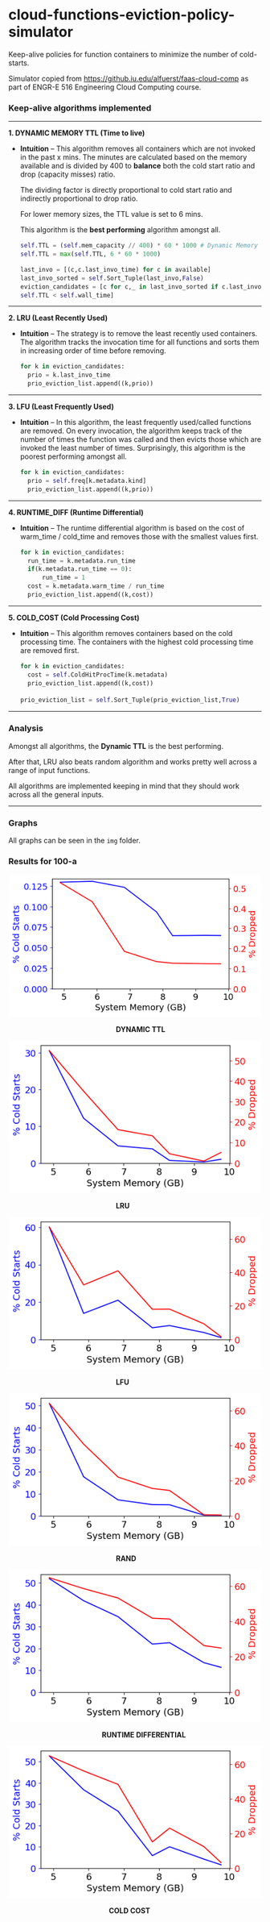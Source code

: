 # cloud-functions-eviction-policy-simulator
Keep-alive policies for function containers to minimize the number of cold-starts. 

Simulator copied from https://github.iu.edu/alfuerst/faas-cloud-comp as part of ENGR-E 516 Engineering Cloud Computing course.

### Keep-alive algorithms implemented

---

**1. DYNAMIC MEMORY TTL (Time to live)**

- **Intuition** – This algorithm removes all containers which are not invoked in the past x mins. The minutes are calculated based on the memory available and is divided by 400 to **balance** both the cold start ratio and drop (capacity misses) ratio. 

  The dividing factor is directly proportional to cold start ratio and indirectly proportional to drop ratio. 
  
  For lower memory sizes, the TTL value is set to 6 mins.
  
  This algorithm is the **best performing** algorithm amongst all.

  ```python
  self.TTL = (self.mem_capacity // 400) * 60 * 1000 # Dynamic Memory TTL ms
  self.TTL = max(self.TTL, 6 * 60 * 1000)
  ```
  ```python
  last_invo = [(c,c.last_invo_time) for c in available]        
  last_invo_sorted = self.Sort_Tuple(last_invo,False)
  eviction_candidates = [c for c,_ in last_invo_sorted if c.last_invo_time + 
  self.TTL < self.wall_time]
  ```

---

**2. LRU (Least Recently Used)**

- **Intuition** – The strategy is to remove the least recently used containers. The algorithm tracks the invocation time for all functions and sorts them in increasing order of time before removing.
  
  ```python
  for k in eviction_candidates:
    prio = k.last_invo_time
    prio_eviction_list.append((k,prio))
  ```
---
**3. LFU (Least Frequently Used)**

- **Intuition** – In this algorithm, the least frequently used/called functions are removed. On every invocation, the algorithm keeps track of the number of times the function was called and then evicts those which are invoked the least number of times. Surprisingly, this algorithm is the poorest performing amongst all.
  
  ```python
  for k in eviction_candidates:
    prio = self.freq[k.metadata.kind]
    prio_eviction_list.append((k,prio))
  ```
---
**4. RUNTIME_DIFF (Runtime Differential)**

- **Intuition** – The runtime differential algorithm is based on the cost of warm_time / cold_time and removes those with the smallest values first.

  ```python
  for k in eviction_candidates:
    run_time = k.metadata.run_time
    if(k.metadata.run_time == 0):
        run_time = 1
    cost = k.metadata.warm_time / run_time
    prio_eviction_list.append((k,cost))
  ```
---
**5. COLD_COST (Cold Processing Cost)**
  
- **Intuition** – This algorithm removes containers based on the cold processing time. The containers with the highest cold processing time are removed first.
  
  ```python
  for k in eviction_candidates:
    cost = self.ColdHitProcTime(k.metadata)
    prio_eviction_list.append((k,cost))

  prio_eviction_list = self.Sort_Tuple(prio_eviction_list,True)
  ```
---

### Analysis
Amongst all algorithms, the **Dynamic TTL** is the best performing. 

After that, LRU also beats random algorithm and works pretty well across a range of input functions.

All algorithms are implemented keeping in mind that they should work across all the general inputs.

---

### Graphs
All graphs can be seen in the `img` folder.

### Results for 100-a

<img src="img/100-a/results-CLOUD21-100-a.png">

&emsp;&emsp;&emsp;&emsp;&emsp;&emsp;&emsp;&emsp;&emsp;&emsp;&emsp;&emsp;&emsp;&emsp;&emsp; **DYNAMIC TTL**

<img src="img/100-a/results-LRU-100-a.png">

&emsp;&emsp;&emsp;&emsp;&emsp;&emsp;&emsp;&emsp;&emsp;&emsp;&emsp;&emsp;&emsp;&emsp;&emsp; **LRU**

<img src="img/100-a/results-LFU-100-a.png">

&emsp;&emsp;&emsp;&emsp;&emsp;&emsp;&emsp;&emsp;&emsp;&emsp;&emsp;&emsp;&emsp;&emsp;&emsp; **LFU**

<img src="img/100-a/results-RAND-100-a.png">

&emsp;&emsp;&emsp;&emsp;&emsp;&emsp;&emsp;&emsp;&emsp;&emsp;&emsp;&emsp;&emsp;&emsp;&emsp; **RAND**

<img src="img/100-a/results-RUNTIME_DIFF-100-a.png">

&emsp;&emsp;&emsp;&emsp;&emsp;&emsp;&emsp;&emsp;&emsp;&emsp;&emsp;&emsp;&emsp; **RUNTIME DIFFERENTIAL**

<img src="img/100-a/results-COLD_COST-100-a.png">

&emsp;&emsp;&emsp;&emsp;&emsp;&emsp;&emsp;&emsp;&emsp;&emsp;&emsp;&emsp;&emsp;&emsp; **COLD COST**
